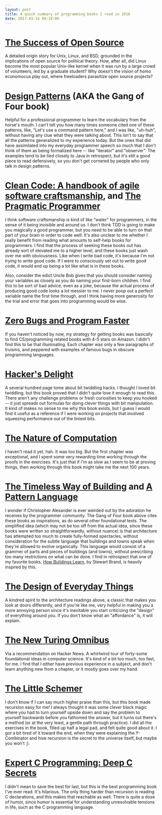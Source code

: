 ```yaml
---
layout: post
title: A quick summary of programming books I read in 2016
date: 2017-03-16 09:19:00
---
```


# [The Success of Open Source](http://www.amazon.com/Success-Open-Source-Steven-Weber/dp/0674018583)

A detailed origin story for Unix, Linux, and BSD, grounded in the implications of open source for political theory. How, after all, did Linux become the most popular Unix-like kernel when it was run by a large crowd of volunteers, led by a graduate student? Why doesn't the vision of homo economocus play out, where freeloaders parasitize open source projects? 

# [Design Patterns](http://www.amazon.com/Design-Patterns-Elements-Reusable-Object-Oriented-ebook/dp/B000SEIBB8) (AKA the Gang of Four book)

Helpful for a professional programmer to learn the vocabulary from the horse's mouth. I can't tell you how many times someone cited one of these patterns, like, "Let's use a command pattern here," and I was like, "uh-huh", without having any clue what they were talking about. This isn't to say that all the patterns generalized to my experience today. But the ones that did have assimilated into my everyday programmer speech so much that I don't think of them as being formalized here -- like "iterator" and "observer". The examples tend to be tied closely to Java in retrospect, but it's still a good piece to read defensively, so you don't get cornered by people who only talk in design patterns.

# [Clean Code: A handbook of agile software craftsmanship](http://www.amazon.com/Clean-Code-Handbook-Software-Craftsmanship/dp/0132350882), and [The Pragmatic Programmer](https://www.amazon.com/Pragmatic-Programmer-Journeyman-Master/dp/020161622X)

I think software craftsmanship is kind of like "water" for programmers, in the sense of it being invisible and around us. I don't think TDD is going to make you magically a good programmer, but you need to be able to turn on that part of your brain in order to code well. It's also unclear to me whether I really benefit from reading what amounts to self-help books for programmers. I find that the process of seeking these books out has already sort of elevated me to a higher level, and these books just wash over me with obviousness. Like when I write bad code, it's because I'm not _trying_ to write good code. If I were to consciously set out to write good code, it would end up being a lot like what is in these books.

Also, consider the edict Uncle Bob gives that you should consider naming your variables as closely as you do naming your first-born children. I find this to be sort of bad advice, even as a joke, because the actual process of producing good code looks a lot messier to me. I never poop out a perfect variable name the first time through, and I think having more generosity for the trial and error that goes into programming would be wise.

# [Zero Bugs and Program Faster](http://www.amazon.com/Zero-Bugs-Program-Faster-Thompson/dp/0996193308/ref=pd_sim_14_18?ie=UTF8&dpID=61ETcVjivEL&dpSrc=sims&preST=_AC_UL160_SR130%2C160_&refRID=0AJAC2T68XPVVNVRC2W4)

If you haven't noticed by now, my strategy for getting books was basically to find CS/programming related books with 4-5 stars on Amazon. I didn't find this to be that illuminating. Each chapter was only a few paragraphs of truisms, and peppered with examples of famous bugs in obscure programming languages.

# [Hacker's Delight](http://www.amazon.com/Hackers-Delight-2nd-Henry-Warren/dp/0321842685/ref=pd_sim_14_11?ie=UTF8&dpID=41KHlIadcWL&dpSrc=sims&preST=_AC_UL160_SR99%2C160_&refRID=1W1KNFXXFHDF1VGENSTJ)

A several hundred page tome about bit twiddling hacks. I thought I loved bit twiddling, but this book proved that I didn't quite love it enough to read this. There aren't any challenge problems or fresh curiosities to keep you hooked -- it just spreads out formulas for doing clever things with bit manipulation. It kind of makes no sense to me why this book exists, but I guess I would find it useful as a reference if I were working on projects that involved squeezing performance out of the tiniest bits.

# [The Nature of Computation](http://www.amazon.com/dp/0199233217/?tag=stackoverfl08-20)

I haven't read it yet, hah. It was too big. But the first chapter was exceptional, and I spent some very rewarding time working through the proofs in the exercises. It's just that if I'm as slow as I seem to be at proving things, then working through this book might take me the next 100 years.

# [The Timeless Way of Building](http://www.amazon.com/Timeless-Way-Building-Christopher-Alexander/dp/0195024028) and [A Pattern Language](http://www.amazon.com/Pattern-Language-Buildings-Construction-Environmental/dp/0195019199/)

I wonder if Christopher Alexander is ever weirded out by the adoration he receives by the programmer community. The Gang of Four book above cites these books as inspirations, as do several other foundational texts. The simplified idea (which may not be too off from the actual idea, since these books were written so straightforwardly, without nuance) is that architecture has attempted too much to create fully-formed spectacles, without consideration for the subtle language that buildings and towns speak when they're allowed to evolve organically. This language would consist of a grammer of parts and pieces of buildings (and towns), without prescribing too many restrictions on what can be done. I find in retrospect that one of my favorite books, [How Buildings Learn](https://www.amazon.com/How-Buildings-Learn-Happens-Theyre/dp/0140139966), by Stewart Brand, is heavily inspired by this.

# [The Design of Everyday Things](http://www.amazon.com/Design-Everyday-Things-Revised-Expanded/dp/0465050654/)

A kindred spirit to the architecture readings above, a classic that makes you look at doors differently, and if you're like me, very helpful in making you a more annoying person since it's inevitable you start criticizing the "design" of everything around you. If you don't know what an "affordance" is, it will explain.

# [The New Turing Omnibus](http://www.amazon.com/The-New-Turing-Omnibus-Excursions/dp/0805071660)

Via a recommendation on Hacker News. A whirlwind tour of forty-some foundational ideas in computer science. It's kind of a bit too much, too fast, for me. I find that I either have previous experience in a subject, and don't learn anything new from a chapter, or it mostly goes over my hand.

# [The Little Schemer](http://www.amazon.com/Little-Schemer-Daniel-P-Friedman/dp/0262560992)

I don't know if I can say much higher praise than this, but this book made recursion easy for me! I always thought it was some clever black magic where you had to turn yourself upside down and say the problem to yourself backwards before you fathomed the answer, but it turns out there's a method (or at the very least, a gentle path through practice). I did all the exercises in the book, filled up half a legal pad, and felt quite good about it. I got a bit tired of it toward the end, when they were explaining the Y-Combinator and how recursion is the secret to the universe itself, but maybe you won't ;).

# [Expert C Programming: Deep C Secrets](http://www.amazon.com/Expert-Programming-Peter-van-Linden/dp/0131774298)

I didn't mean to save the best for last, but this is the best programming book I've ever read. It's hilarious. The only thing harder than recursion is reading C declarations, and this makes that reachable as well. There is quite a dose of humor, since humor is essential for understanding unresolvable tensions in life, such as the C programming language.
